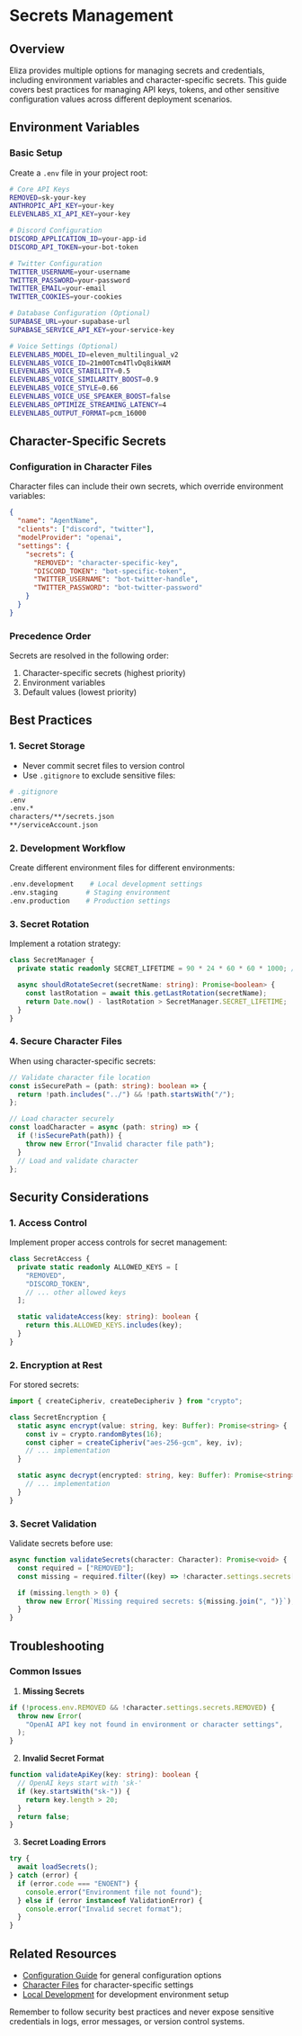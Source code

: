# Secrets Management

## Overview

Eliza provides multiple options for managing secrets and credentials, including environment variables and character-specific secrets. This guide covers best practices for managing API keys, tokens, and other sensitive configuration values across different deployment scenarios.

## Environment Variables

### Basic Setup

Create a `.env` file in your project root:

```bash
# Core API Keys
REMOVED=sk-your-key
ANTHROPIC_API_KEY=your-key
ELEVENLABS_XI_API_KEY=your-key

# Discord Configuration
DISCORD_APPLICATION_ID=your-app-id
DISCORD_API_TOKEN=your-bot-token

# Twitter Configuration
TWITTER_USERNAME=your-username
TWITTER_PASSWORD=your-password
TWITTER_EMAIL=your-email
TWITTER_COOKIES=your-cookies

# Database Configuration (Optional)
SUPABASE_URL=your-supabase-url
SUPABASE_SERVICE_API_KEY=your-service-key

# Voice Settings (Optional)
ELEVENLABS_MODEL_ID=eleven_multilingual_v2
ELEVENLABS_VOICE_ID=21m00Tcm4TlvDq8ikWAM
ELEVENLABS_VOICE_STABILITY=0.5
ELEVENLABS_VOICE_SIMILARITY_BOOST=0.9
ELEVENLABS_VOICE_STYLE=0.66
ELEVENLABS_VOICE_USE_SPEAKER_BOOST=false
ELEVENLABS_OPTIMIZE_STREAMING_LATENCY=4
ELEVENLABS_OUTPUT_FORMAT=pcm_16000
```

## Character-Specific Secrets

### Configuration in Character Files

Character files can include their own secrets, which override environment variables:

```json
{
  "name": "AgentName",
  "clients": ["discord", "twitter"],
  "modelProvider": "openai",
  "settings": {
    "secrets": {
      "REMOVED": "character-specific-key",
      "DISCORD_TOKEN": "bot-specific-token",
      "TWITTER_USERNAME": "bot-twitter-handle",
      "TWITTER_PASSWORD": "bot-twitter-password"
    }
  }
}
```

### Precedence Order

Secrets are resolved in the following order:

1. Character-specific secrets (highest priority)
2. Environment variables
3. Default values (lowest priority)

## Best Practices

### 1. Secret Storage

- Never commit secret files to version control
- Use `.gitignore` to exclude sensitive files:

```bash
# .gitignore
.env
.env.*
characters/**/secrets.json
**/serviceAccount.json
```

### 2. Development Workflow

Create different environment files for different environments:

```bash
.env.development    # Local development settings
.env.staging       # Staging environment
.env.production    # Production settings
```

### 3. Secret Rotation

Implement a rotation strategy:

```typescript
class SecretManager {
  private static readonly SECRET_LIFETIME = 90 * 24 * 60 * 60 * 1000; // 90 days

  async shouldRotateSecret(secretName: string): Promise<boolean> {
    const lastRotation = await this.getLastRotation(secretName);
    return Date.now() - lastRotation > SecretManager.SECRET_LIFETIME;
  }
}
```

### 4. Secure Character Files

When using character-specific secrets:

```typescript
// Validate character file location
const isSecurePath = (path: string): boolean => {
  return !path.includes("../") && !path.startsWith("/");
};

// Load character securely
const loadCharacter = async (path: string) => {
  if (!isSecurePath(path)) {
    throw new Error("Invalid character file path");
  }
  // Load and validate character
};
```

## Security Considerations

### 1. Access Control

Implement proper access controls for secret management:

```typescript
class SecretAccess {
  private static readonly ALLOWED_KEYS = [
    "REMOVED",
    "DISCORD_TOKEN",
    // ... other allowed keys
  ];

  static validateAccess(key: string): boolean {
    return this.ALLOWED_KEYS.includes(key);
  }
}
```

### 2. Encryption at Rest

For stored secrets:

```typescript
import { createCipheriv, createDecipheriv } from "crypto";

class SecretEncryption {
  static async encrypt(value: string, key: Buffer): Promise<string> {
    const iv = crypto.randomBytes(16);
    const cipher = createCipheriv("aes-256-gcm", key, iv);
    // ... implementation
  }

  static async decrypt(encrypted: string, key: Buffer): Promise<string> {
    // ... implementation
  }
}
```

### 3. Secret Validation

Validate secrets before use:

```typescript
async function validateSecrets(character: Character): Promise<void> {
  const required = ["REMOVED"];
  const missing = required.filter((key) => !character.settings.secrets[key]);

  if (missing.length > 0) {
    throw new Error(`Missing required secrets: ${missing.join(", ")}`);
  }
}
```

## Troubleshooting

### Common Issues

1. **Missing Secrets**

```typescript
if (!process.env.REMOVED && !character.settings.secrets.REMOVED) {
  throw new Error(
    "OpenAI API key not found in environment or character settings",
  );
}
```

2. **Invalid Secret Format**

```typescript
function validateApiKey(key: string): boolean {
  // OpenAI keys start with 'sk-'
  if (key.startsWith("sk-")) {
    return key.length > 20;
  }
  return false;
}
```

3. **Secret Loading Errors**

```typescript
try {
  await loadSecrets();
} catch (error) {
  if (error.code === "ENOENT") {
    console.error("Environment file not found");
  } else if (error instanceof ValidationError) {
    console.error("Invalid secret format");
  }
}
```

## Related Resources

- [Configuration Guide](./configuration.md) for general configuration options
- [Character Files](../core/characterfile.md) for character-specific settings
- [Local Development](./local-development.md) for development environment setup

Remember to follow security best practices and never expose sensitive credentials in logs, error messages, or version control systems.
